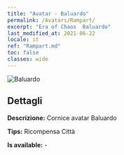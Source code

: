 ```yaml
---
title: "Avatar - Baluardo"
permalink: /Avatars/Rampart/
excerpt: "Era of Chaos  Baluardo"
last_modified_at: 2021-06-22
locale: it
ref: "Rampart.md"
toc: false
classes: wide
---
```

 ![Baluardo](/images/a/avatarFrame_12.png)

## Dettagli

 **Descrizione:** Cornice avatar Baluardo 

 **Tips:** Ricompensa Città 

 **Is available:**  - 

